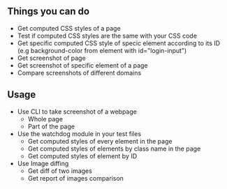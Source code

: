 ## Things you can do
* Get computed CSS styles of a page
* Test if computed CSS styles are the same with your CSS code
* Get specific computed CSS style of specic element according to its ID (e.g background-color from element with id="login-input")
* Get screenshot of page
* Get screenshot of specific element of a page
* Compare screenshots of different domains


## Usage

* Use CLI to take screenshot of a webpage
    * Whole page
    * Part of the page
* Use the watchdog module in your test files
    * Get computed styles of every element in the page
    * Get computed styles of elements by class name in the page
    * Get computed styles of element by ID
* Use Image diffing
    * Get diff of two images
    * Get report of images comparison
